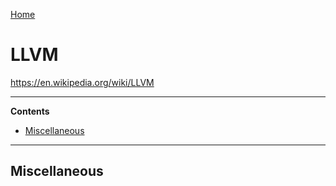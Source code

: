 [Home](Readme.md)
# LLVM

https://en.wikipedia.org/wiki/LLVM

---

**Contents**

- [Miscellaneous](LLVM.md#miscellaneous)

---

## Miscellaneous
